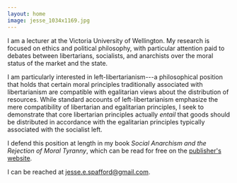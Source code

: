 ```yaml
---
layout: home
image: jesse_1034x1169.jpg
---
```


I am a lecturer at the Victoria University of Wellington. My research is focused on ethics and political philosophy, with particular attention paid to debates between libertarians, socialists, and anarchists over the moral status of the market and the state.

I am particularly interested in left-libertarianism---a philosophical position that holds that certain moral principles traditionally associated with libertarianism are compatible with egalitarian views about the distribution of resources. While standard accounts of left-libertarianism emphasize the mere compatibility of libertarian and egalitarian principles, I seek to demonstrate that core libertarian principles actually _entail_ that goods should be distributed in accordance with the egalitarian principles typically associated with the socialist left.

I defend this position at length in my book _Social Anarchism and the Rejection of Moral Tyranny_, which can be read for free on the [publisher's website](https://www.cambridge.org/us/universitypress/subjects/philosophy/political-philosophy/social-anarchism-and-rejection-moral-tyranny?format=HB&isbn=9781009375443).

I can be reached at jesse.e.spafford@gmail.com.
